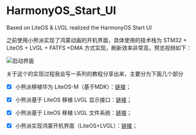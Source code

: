 # HarmonyOS_Start_UI
Based on LiteOS &amp; LVGL realized the HarmonyOS Start UI

之前使用小熊派实现了鸿蒙动画的开机界面，具体使用的技术栈为 STM32 + LiteOS + LVGL + FATFS +DMA 方式实现，刷新效率非常高，预览视频如下：

![启动界面](README/hom.gif)

关于这个的实现过程我会写一系列的教程分享出来，主要分为下面几个部分

- [x] 小熊派移植华为 LiteOS-M（基于MDK）：[链接](https://blog.csdn.net/qq_45396672/article/details/122396806)；
- [x] 小熊派基于 LiteOS 移植 LVGL 显示接口：[链接](https://blog.csdn.net/qq_45396672/article/details/122529954)；
- [x] 小熊派基于 LiteOS 移植 LVGL 文件系统：[链接]()；
- [x] 小熊派实现鸿蒙开机界面（LiteOS+LVGL）：[链接]()；

